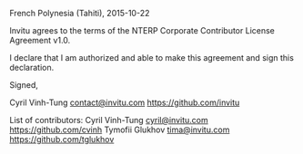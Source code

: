 French Polynesia (Tahiti), 2015-10-22

Invitu agrees to the terms of the NTERP Corporate Contributor License
Agreement v1.0.

I declare that I am authorized and able to make this agreement and sign this
declaration.

Signed,

Cyril Vinh-Tung contact@invitu.com https://github.com/invitu

List of contributors:
Cyril Vinh-Tung cyril@invitu.com https://github.com/cvinh
Tymofii Glukhov tima@invitu.com https://github.com/tglukhov

